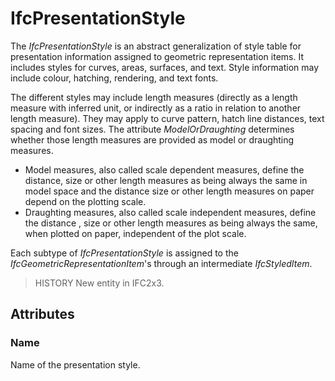 # IfcPresentationStyle

The _IfcPresentationStyle_ is an abstract generalization of style table for presentation information assigned to geometric representation items. It includes styles for curves, areas, surfaces, and text. Style information may include colour, hatching, rendering, and text fonts.<!-- end of definition -->

The different styles may include length measures (directly as a length measure with inferred unit, or indirectly as a ratio in relation to another length measure). They may apply to curve pattern, hatch line distances, text spacing and font sizes. The attribute _ModelOrDraughting_ determines whether those length measures are provided as model or draughting measures.

* Model measures, also called scale dependent measures, define the distance, size or other length measures as being always the same in model space and the distance size or other length measures on paper depend on the plotting scale.
* Draughting measures, also called scale independent measures, define the distance , size or other length measures as being always the same, when plotted on paper, independent of the plot scale.

Each subtype of  _IfcPresentationStyle_ is assigned to the _IfcGeometricRepresentationItem_'s through an intermediate _IfcStyledItem_.

> HISTORY  New entity in IFC2x3.

## Attributes

### Name
Name of the presentation style.
